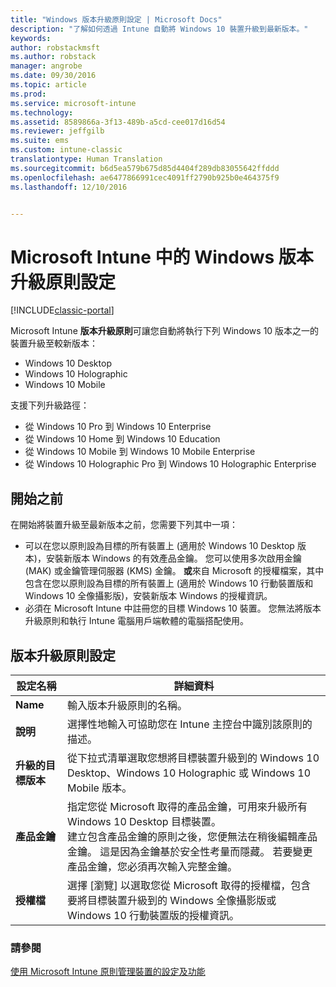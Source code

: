 ```yaml
---
title: "Windows 版本升級原則設定 | Microsoft Docs"
description: "了解如何透過 Intune 自動將 Windows 10 裝置升級到最新版本。"
keywords: 
author: robstackmsft
ms.author: robstack
manager: angrobe
ms.date: 09/30/2016
ms.topic: article
ms.prod: 
ms.service: microsoft-intune
ms.technology: 
ms.assetid: 8589866a-3f13-489b-a5cd-cee017d16d54
ms.reviewer: jeffgilb
ms.suite: ems
ms.custom: intune-classic
translationtype: Human Translation
ms.sourcegitcommit: b6d5ea579b675d85d4404f289db83055642ffddd
ms.openlocfilehash: ae6477866991cec4091ff2790b925b0e464375f9
ms.lasthandoff: 12/10/2016


---
```


# <a name="windows-edition-upgrade-policy-settings-in-microsoft-intune"></a>Microsoft Intune 中的 Windows 版本升級原則設定

[!INCLUDE[classic-portal](../includes/classic-portal.md)]

Microsoft Intune **版本升級原則**可讓您自動將執行下列 Windows 10 版本之一的裝置升級至較新版本：
* Windows 10 Desktop
* Windows 10 Holographic
* Windows 10 Mobile

支援下列升級路徑：
- 從 Windows 10 Pro 到 Windows 10 Enterprise
- 從 Windows 10 Home 到 Windows 10 Education
- 從 Windows 10 Mobile 到 Windows 10 Mobile Enterprise
- 從 Windows 10 Holographic Pro 到 Windows 10 Holographic Enterprise

## <a name="before-you-start"></a>開始之前
在開始將裝置升級至最新版本之前，您需要下列其中一項：
* 可以在您以原則設為目標的所有裝置上 (適用於 Windows 10 Desktop 版本)，安裝新版本 Windows 的有效產品金鑰。 您可以使用多次啟用金鑰 (MAK) 或金鑰管理伺服器 (KMS) 金鑰。
**或**來自 Microsoft 的授權檔案，其中包含在您以原則設為目標的所有裝置上 (適用於 Windows 10 行動裝置版和 Windows 10 全像攝影版)，安裝新版本 Windows 的授權資訊。
* 必須在 Microsoft Intune 中註冊您的目標 Windows 10 裝置。 您無法將版本升級原則和執行 Intune 電腦用戶端軟體的電腦搭配使用。

## <a name="edition-upgrade-policy-settings"></a>版本升級原則設定

|設定名稱|詳細資料|
|-|-|
|**Name**|輸入版本升級原則的名稱。|
|**說明**|選擇性地輸入可協助您在 Intune 主控台中識別該原則的描述。
|**升級的目標版本**|從下拉式清單選取您想將目標裝置升級到的 Windows 10 Desktop、Windows 10 Holographic 或 Windows 10 Mobile 版本。
|**產品金鑰**|指定您從 Microsoft 取得的產品金鑰，可用來升級所有 Windows 10 Desktop 目標裝置。<br>建立包含產品金鑰的原則之後，您便無法在稍後編輯產品金鑰。 這是因為金鑰基於安全性考量而隱藏。 若要變更產品金鑰，您必須再次輸入完整金鑰。
|**授權檔**|選擇 [瀏覽] 以選取您從 Microsoft 取得的授權檔，包含要將目標裝置升級到的 Windows 全像攝影版或 Windows 10 行動裝置版的授權資訊。

### <a name="see-also"></a>請參閱
[使用 Microsoft Intune 原則管理裝置的設定及功能](manage-settings-and-features-on-your-devices-with-microsoft-intune-policies.md)

